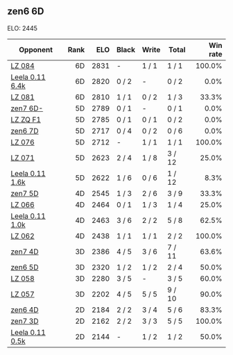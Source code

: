## zen6 6D ##

ELO: 2445

Opponent | Rank | ELO | Black | Write | Total | Win rate
---------|-----:|----:|-------|-------|-------|-------:
[LZ 084](LZ%20084.md) | 6D | 2831 | - | 1 / 1 | 1 / 1 | 100.0%
[Leela 0.11 6.4k](Leela%200.11%206.4k.md) | 6D | 2820 | 0 / 2 | - | 0 / 2 | 0.0%
[LZ 081](LZ%20081.md) | 6D | 2810 | 1 / 1 | 0 / 2 | 1 / 3 | 33.3%
[zen7 6D-](zen7%206D-.md) | 5D | 2789 | 0 / 1 | - | 0 / 1 | 0.0%
[LZ ZQ F1](LZ%20ZQ%20F1.md) | 5D | 2785 | 0 / 1 | 0 / 1 | 0 / 2 | 0.0%
[zen6 7D](zen6%207D.md) | 5D | 2717 | 0 / 4 | 0 / 2 | 0 / 6 | 0.0%
[LZ 076](LZ%20076.md) | 5D | 2712 | - | 1 / 1 | 1 / 1 | 100.0%
[LZ 071](LZ%20071.md) | 5D | 2623 | 2 / 4 | 1 / 8 | 3 / 12 | 25.0%
[Leela 0.11 1.6k](Leela%200.11%201.6k.md) | 5D | 2622 | 1 / 6 | 0 / 6 | 1 / 12 | 8.3%
[zen7 5D](zen7%205D.md) | 4D | 2545 | 1 / 3 | 2 / 6 | 3 / 9 | 33.3%
[LZ 066](LZ%20066.md) | 4D | 2464 | 0 / 1 | 1 / 3 | 1 / 4 | 25.0%
[Leela 0.11 1.0k](Leela%200.11%201.0k.md) | 4D | 2463 | 3 / 6 | 2 / 2 | 5 / 8 | 62.5%
[LZ 062](LZ%20062.md) | 4D | 2438 | 1 / 1 | 1 / 1 | 2 / 2 | 100.0%
[zen7 4D](zen7%204D.md) | 3D | 2386 | 4 / 5 | 3 / 6 | 7 / 11 | 63.6%
[zen6 5D](zen6%205D.md) | 3D | 2320 | 1 / 2 | 1 / 2 | 2 / 4 | 50.0%
[LZ 058](LZ%20058.md) | 3D | 2280 | 3 / 5 | - | 3 / 5 | 60.0%
[LZ 057](LZ%20057.md) | 3D | 2202 | 4 / 5 | 5 / 5 | 9 / 10 | 90.0%
[zen6 4D](zen6%204D.md) | 2D | 2184 | 2 / 2 | 3 / 4 | 5 / 6 | 83.3%
[zen7 3D](zen7%203D.md) | 2D | 2162 | 2 / 2 | 3 / 3 | 5 / 5 | 100.0%
[Leela 0.11 0.5k](Leela%200.11%200.5k.md) | 2D | 2144 | - | 1 / 2 | 1 / 2 | 50.0%
